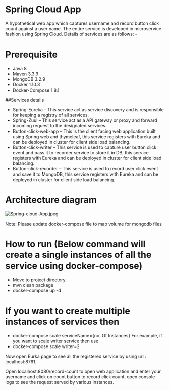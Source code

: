 # Spring Cloud App
A hypothetical web app which captures username and record button click count against a user name. The entire service is developed in microservice fashion using Spring Cloud. Details of services are as follows: - 

# Prerequisite
- Java 8
- Maven 3.3.9
- MongoDB 3.2.9
- Docker 1.10.3
- Docker-Compose 1.8.1

##Services details

- Spring-Eureka – This service act as service discovery and is responsible for keeping a registry of all services.
- Spring-Zuul – This service act as a API gateway or proxy and forward incoming request to the designated services.
- Button-click-web-app – This is the client facing web application built using Spring web and thymeleaf, this service   registers with Eureka and can be deployed in cluster for client side load balancing.
- Button-click-writer – This service is used to capture user button click event and pass it to recorder service to store it in DB, this service registers with Eureka and can be deployed in cluster for client side load balancing.
- Button-click-recorder – This service is used to record user click event and save it to MongoDB, this service registers with Eureka and can be deployed in cluster for client side load balancing.

# Architecture diagram
![Spring-cloud-App.jpeg](https://www.dropbox.com/s/9udbcv3nmhvzifh/Spring-cloud-App.jpeg?dl=0&raw=1)

Note: Please update docker-compose file to map volume for mongodb files 

# How to run (Below command will create a single instances of all the service using docker-compose)

- Move to project directory.
- mvn clean package
- docker-compose up -d

# If you want to create multiple instances of services then

- docker-compose scale serviceName={no. Of Instances}
For example, if you want to scale writer service then use
- docker-compose scale writer=2

Now open Eurka page to see all the registered service by using url : localhost:8761.

Open localhost:8080/record-count to open web application and enter your username and click on count button to record click count, open console logs to see the request served by various instances.


